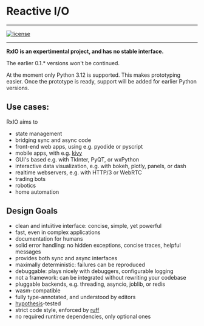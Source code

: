 # Reactive I/O

-----

[![license](https://img.shields.io/github/license/jorenham/rxio?style=flat-square)](https://github.com/jorenham/rxio/blob/master/LICENSE?)

-----

**RxIO is an expertimental project, and has no stable interface.**

The earlier 0.1.* versions won't be continued.

At the moment only Python 3.12 is supported. This makes prototyping easier.
Once the prototype is ready, support will be added for earlier Python versions.

## Use cases:

RxIO aims to

- state management
- bridging sync and async code
- front-end web apps, using e.g. pyodide or pyscript
- mobile apps, with e.g. [kivy](https://kivy.org/)
- GUI's based e.g. with TkInter, PyQT, or wxPython
- interactive data visualization, e.g. with bokeh, plotly, panels, or dash
- realtime webservers, e.g. with HTTP/3 or WebRTC
- trading bots
- robotics
- home automation

## Design Goals

- clean and intuïtive interface: concise, simple, yet powerful
- fast, even in complex applications
- documentation for humans
- solid error handling: no hidden exceptions, concise traces, helpful messages
- provides both sync and async interfaces
- maximally deterministic: failures can be reproduced
- debuggable: plays nicely with debuggers, configurable logging
- not a framework: can be integrated without rewriting your codebase
- pluggable backends, e.g. threading, asyncio, joblib, or redis
- wasm-compatible
- fully type-annotated, and understood by editors
- [hypothesis](https://hypothesis.readthedocs.io/en/latest/)-tested
- strict code style, enforced by [ruff](https://docs.astral.sh/ruff/)
- no required runtime dependencies, only optional ones
